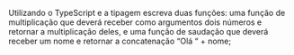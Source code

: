Utilizando o TypeScript e a tipagem escreva duas funções: uma função de multiplicação que deverá receber como argumentos dois números e retornar a multiplicação deles,
e uma função de saudação que deverá receber um nome e retornar a concatenação “Olá “ + nome;
